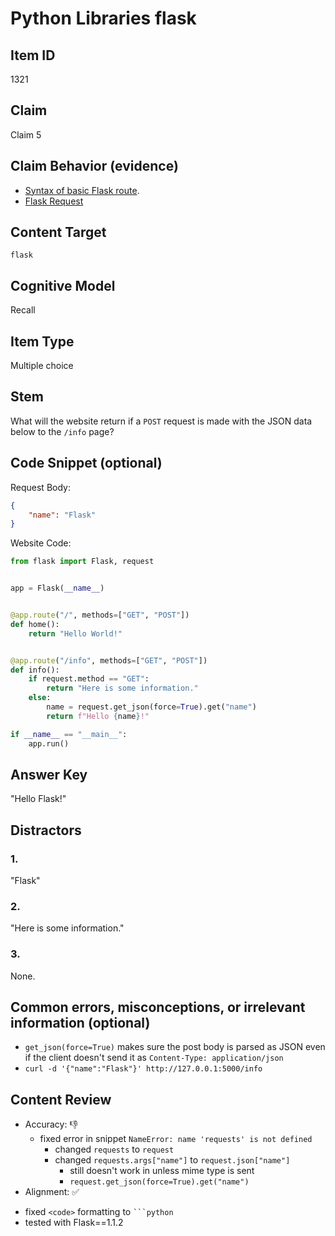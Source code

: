 # Python Libraries flask

## Item ID
1321

## Claim

Claim 5

## Claim Behavior (evidence)

* [Syntax of basic Flask route](https://flask.palletsprojects.com/en/1.1.x/).
* [Flask Request](https://flask.palletsprojects.com/en/1.1.x/api/#flask.Request.json)

## Content Target
`flask`

## Cognitive Model 

Recall

## Item Type
Multiple choice

## Stem

What will the website return if a `POST` request is made with the JSON data below to the `/info` page?

## Code Snippet (optional)

Request Body:
```json
{
    "name": "Flask"
}
```

Website Code:
```python
from flask import Flask, request


app = Flask(__name__)


@app.route("/", methods=["GET", "POST"])
def home():
    return "Hello World!"


@app.route("/info", methods=["GET", "POST"])
def info():
    if request.method == "GET":
        return "Here is some information."
    else:
        name = request.get_json(force=True).get("name")
        return f"Hello {name}!"

if __name__ == "__main__":
    app.run()
```

## Answer Key

"Hello Flask!"

## Distractors
### 1.
"Flask"

### 2.
"Here is some information."

### 3.
None.

## Common errors, misconceptions, or irrelevant information (optional)

* `get_json(force=True)` makes sure the post body is parsed as JSON even if the client doesn't send it as `Content-Type: application/json`
* `curl -d '{"name":"Flask"}' http://127.0.0.1:5000/info`

## Content Review

- Accuracy: 👎
    * fixed error in snippet `NameError: name 'requests' is not defined`
        * changed `requests` to `request`
        * changed `requests.args["name"]` to `request.json["name"]`
            * still doesn't work in unless mime type is sent
            * `request.get_json(force=True).get("name")`
- Alignment: ✅

* fixed `<code>` formatting to ` ```python `
* tested with Flask==1.1.2
